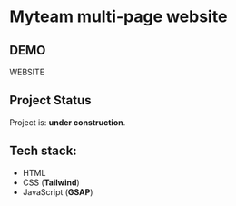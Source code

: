 # Myteam multi-page website

## DEMO

<a>WEBSITE</a>

## Project Status

Project is: **under construction**.

## Tech stack:

- HTML
- CSS (**Tailwind**)
- JavaScript (**GSAP**)
